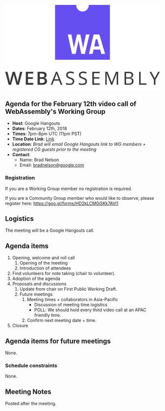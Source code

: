 ![WebAssembly logo](/images/WebAssembly.png)

## Agenda for the February 12th video call of WebAssembly's Working Group

- **Host**: Google Hangouts
- **Dates**: February 12th, 2018
- **Times**: 7pm-8pm UTC (11pm PST)
- **Time Date Link**: [Link](https://www.timeanddate.com/worldclock/fixedtime.html?msg=WebAssembly+WG+Meeting&iso=20180212T11&p1=224&ah=1)
- **Location**: *Brad will email Google Hangouts link to WG members + registered CG guests prior to the meeting*
- **Contact**:
    - Name: Brad Nelson
    - Email: bradnelson@google.com

### Registration

If you are a Working Group member no registration is required.

If you are a Community Group member who would like to observe, please register
here:
https://goo.gl/forms/HD2kLCM0iSKk7AVl1

## Logistics

The meeting will be a Google Hangouts call.

## Agenda items

1. Opening, welcome and roll call
    1. Opening of the meeting
    1. Introduction of attendees
1. Find volunteers for note taking (chair to volunteer).
1. Adoption of the agenda
1. Proposals and discussions
    1. Update from chair on First Public Working Draft.
    1. Future meetings
       1. Meeting times + collaborators in Asia-Pacific
           * Discussion of meeting time logistics
           * POLL: We should hold every third video call at an APAC friendly time.
       1. Confirm next meeting date + time.
1. Closure

## Agenda items for future meetings

None.

### Schedule constraints

None.

## Meeting Notes

Posted after the meeting.
